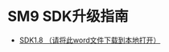 # SM9 SDK升级指南

- [SDK1.8 （请将此word文件下载到本地打开）](https://github.com/sherry-kaikai/sophon_faq/raw/refs/heads/main/SM9%20SDK%201.8%E5%8D%87%E7%BA%A7%E8%AF%B4%E6%98%8E%20v1.4.docx)